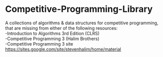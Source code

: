 # Competitive-Programming-Library
A collections of algorithms & data structures for competitive programming, 
that are missing from either of the following resources:  
-Introduction to Algorithms 3rd Edition (CLRS)  
-Competitive Programming 3 (Halim Brothers)  
-Competitive Programming 3 site https://sites.google.com/site/stevenhalim/home/material 



